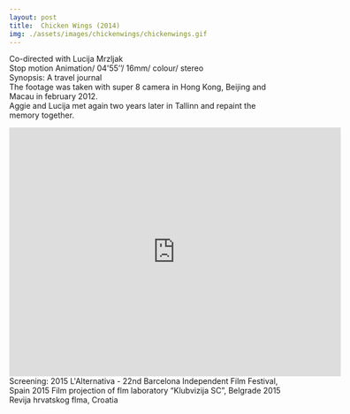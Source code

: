 ```yaml
---
layout: post
title:  Chicken Wings (2014)
img: ./assets/images/chickenwings/chickenwings.gif
---
```


Co-directed with Lucija Mrzljak  
Stop motion Animation/ 04'55’’/ 16mm/ colour/ stereo  
Synopsis: A travel journal  
The footage was taken with super 8 camera in Hong Kong, Beijing and Macau in february 2012.  
Aggie and Lucija met again two years later in Tallinn and repaint the memory together.
<iframe src="https://player.vimeo.com/video/115212640?h=952ee0e985&title=0&byline=0&portrait=0&dnt=1" width="600" height="450" frameborder="0" allow="fullscreen; picture-in-picture" allowfullscreen></iframe>
Screening:  
2015 L'Alternativa - 22nd Barcelona Independent Film Festival, Spain  
2015 Film projection of flm laboratory “Klubvizija SC”, Belgrade  
2015 Revija hrvatskog flma, Croatia  